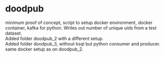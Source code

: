 # doodpub
minimum proof of concept, 
script to setup docker environment, docker container, kafka for python.
Writes out number of unique uids from  a test dataset.<br>
Added folder doodpub_2 with a different setup.<br>
Added folder doodpub_3, without ksql but python consumer and producer. same docker setup as on doodpub_2.
